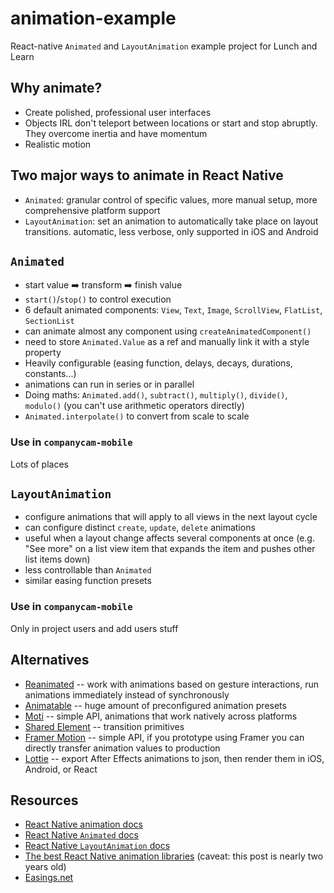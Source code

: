 # animation-example

React-native `Animated` and `LayoutAnimation` example project for Lunch and Learn

## Why animate?

- Create polished, professional user interfaces
- Objects IRL don't teleport between locations or start and stop abruptly. They overcome inertia and have momentum
- Realistic motion

## Two major ways to animate in React Native

- `Animated`: granular control of specific values, more manual setup, more comprehensive platform support
- `LayoutAnimation`: set an animation to automatically take place on layout transitions. automatic, less verbose, only supported in iOS and Android

## `Animated`

- start value ➡️ transform ➡️ finish value
- `start()`/`stop()` to control execution
- 6 default animated components: `View`, `Text`, `Image`, `ScrollView`, `FlatList`, `SectionList`
- can animate almost any component using `createAnimatedComponent()`
- need to store `Animated.Value` as a ref and manually link it with a style property
- Heavily configurable (easing function, delays, decays, durations, constants...)
- animations can run in series or in parallel
- Doing maths: `Animated.add()`, `subtract()`, `multiply()`, `divide()`, `modulo()` (you can't use arithmetic operators directly)
- `Animated.interpolate()` to convert from scale to scale

### Use in `companycam-mobile`

Lots of places

## `LayoutAnimation`

- configure animations that will apply to all views in the next layout cycle
- can configure distinct `create`, `update`, `delete` animations
- useful when a layout change affects several components at once (e.g. "See more" on a list view item that expands the item and pushes other list items down)
- less controllable than `Animated`
- similar easing function presets

### Use in `companycam-mobile`

Only in project users and add users stuff

## Alternatives

- [Reanimated](https://reanimated2.com/) -- work with animations based on gesture interactions, run animations immediately instead of synchronously
- [Animatable](https://github.com/oblador/react-native-animatable) -- huge amount of preconfigured animation presets
- [Moti](https://moti.fyi/) -- simple API, animations that work natively across platforms
- [Shared Element](https://github.com/IjzerenHein/react-native-shared-element) -- transition primitives
- [Framer Motion](https://www.framer.com/motion/) -- simple API, if you prototype using Framer you can directly transfer animation values to production
- [Lottie](https://airbnb.design/introducing-lottie/) -- export After Effects animations to json, then render them in iOS, Android, or React

## Resources

- [React Native animation docs](https://reactnative.dev/docs/animations)
- [React Native `Animated` docs](https://reactnative.dev/docs/animated)
- [React Native `LayoutAnimation` docs](https://reactnative.dev/docs/layoutanimation)
- [The best React Native animation libraries](https://blog.logrocket.com/best-react-native-animation-libraries/) (caveat: this post is nearly two years old)
- [Easings.net](https://easings.net/)
